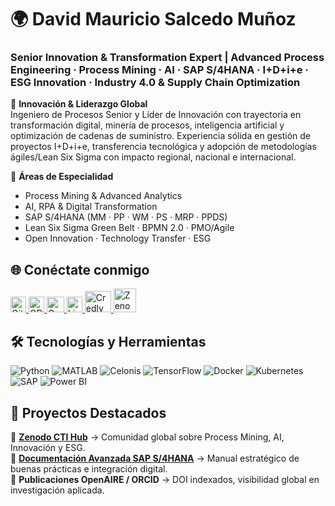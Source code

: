 # 🌍 David Mauricio Salcedo Muñoz  
### Senior Innovation & Transformation Expert | Advanced Process Engineering · Process Mining · AI · SAP S/4HANA · I+D+i+e · ESG Innovation · Industry 4.0 & Supply Chain Optimization  


🔹 **Innovación & Liderazgo Global**  
Ingeniero de Procesos Senior y Líder de Innovación con trayectoria en transformación digital, minería de procesos, inteligencia artificial y optimización de cadenas de suministro. Experiencia sólida en gestión de proyectos I+D+i+e, transferencia tecnológica y adopción de metodologías ágiles/Lean Six Sigma con impacto regional, nacional e internacional.  

🔹 **Áreas de Especialidad**  
- Process Mining & Advanced Analytics  
- AI, RPA & Digital Transformation  
- SAP S/4HANA (MM · PP · WM · PS · MRP · PPDS)  
- Lean Six Sigma Green Belt · BPMN 2.0 · PMO/Agile  
- Open Innovation · Technology Transfer · ESG  

## 🌐 Conéctate conmigo  

<div align="left">
 <a href="https://github.com/dmsalcedom" target="_blank">
    <img src="https://cdn.simpleicons.org/github/181717" alt="GitHub" width="25" height="25">
  </a>
  <a href="https://orcid.org/0009-0004-8289-2432" target="_blank">
    <img src="https://cdn.simpleicons.org/orcid/A6CE39" alt="ORCID" width="25" height="25">
  </a>
 <a href="https://www.coursera.org/user/897e9a6b058fed73e715753d465de838" target="_blank">
    <img src="https://cdn.simpleicons.org/coursera/0056D2" alt="Coursera" width="28" height="25">
  </a>
  <a href="https://www.linkedin.com/in/dm-slcm06/" target="_blank">
    <img src="https://cdn-icons-png.flaticon.com/512/174/174857.png" alt="LinkedIn" width="25" height="25">
  </a>
<a href="https://www.credly.com/users/dmsalcedom" target="_blank">
    <img src="https://cdn.simpleicons.org/credly/FF6B00" alt="Credly" width="42" height="34">
  </a>
  <a href="https://zenodo.org/communities/sti-hub-ai-processmining-supplychain-esg/" target="_blank">
    <img src="https://cdn.simpleicons.org/zenodo/1682D4" alt="Zenodo" width="36" height="38">
  </a>
</div>

## 🛠️ Tecnologías y Herramientas  

![Python](https://img.shields.io/badge/Python-3776AB?style=for-the-badge&logo=python&logoColor=white)
![MATLAB](https://img.shields.io/badge/MATLAB-FF7F00?style=for-the-badge&logo=mathworks&logoColor=white)
![Celonis](https://img.shields.io/badge/Celonis-FFBF00?style=for-the-badge&logo=celonis&logoColor=black)
![TensorFlow](https://img.shields.io/badge/TensorFlow-FF6F00?style=for-the-badge&logo=tensorflow&logoColor=white)
![Docker](https://img.shields.io/badge/Docker-2496ED?style=for-the-badge&logo=docker&logoColor=white)
![Kubernetes](https://img.shields.io/badge/Kubernetes-326CE5?style=for-the-badge&logo=kubernetes&logoColor=white)
![SAP](https://img.shields.io/badge/SAP-0FAAFF?style=for-the-badge&logo=sap&logoColor=white)
![Power BI](https://img.shields.io/badge/Power_BI-F2C811?style=for-the-badge&logo=powerbi&logoColor=black)

## 📌 Proyectos Destacados  

🔹 **[Zenodo CTI Hub](https://zenodo.org/communities/sti-hub-ai-processmining-supplychain-esg/)** → Comunidad global sobre Process Mining, AI, Innovación y ESG.  
🔹 **[Documentación Avanzada SAP S/4HANA](https://github.com/dmsalcedom)** → Manual estratégico de buenas prácticas e integración digital.  
🔹 **Publicaciones OpenAIRE / ORCID** → DOI indexados, visibilidad global en investigación aplicada.  














